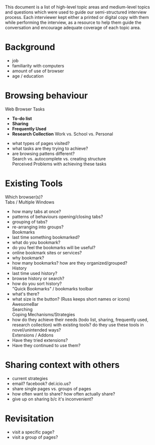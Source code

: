 This document is a list of high-level topic areas and medium-level topics and questions which were used to guide our semi-structured interview process. Each interviewer kept either a printed or digital copy with them while performing the interview, as a resource to help them guide the conversation and encourage adequate coverage of each topic area.

# Background #
  * job
  * familiarity with computers
  * amount of use of browser
  * age / education


# Browsing behaviour #
Web Browser Tasks
  * <b>To-do list</b>
  * <b>Sharing</b>
  * <b>Frequently Used</b>
  * <b>Research Collection</b>
Work vs. School vs. Personal <br>
<ul><li>what types of pages visited?<br>
</li><li>what tasks are they trying to achieve?<br>
</li><li>are browsing pattens different?<br>
Search vs. autocomplete vs. creating structure<br>
Perceived Problems with achieving these tasks</li></ul>


<h1>Existing Tools</h1>
Which browser(s)?<br>
Tabs / Multiple Windows<br>
<ul><li>how many tabs at once?<br>
</li><li>patterns of behaviours opening/closing tabs?<br>
</li><li>grouping of tabs?<br>
</li><li>re-arranging into groups?<br>
Bookmarks<br>
</li><li>last time something bookmarked?<br>
</li><li>what do you bookmark?<br>
</li><li>do you feel the bookmarks will be useful?<br>
</li><li>online bookmark sites or services?<br>
</li><li>why bookmark?<br>
</li><li>how many bookmarks? how are they organized/grouped?<br>
History<br>
</li><li>last time used history?<br>
</li><li>browse history or search?<br>
</li><li>how do you sort history?<br>
"Quick Bookmarks" / bookmarks toolbar<br>
</li><li>what's there?<br>
</li><li>what size is the button? (Russ keeps short names or icons)<br>
AwesomeBar<br>
Searching<br>
Coping Mechanisms/Strategies<br>
</li><li>how do they achieve their needs (todo list, sharing, frequently used, research collection) with existing tools? do they use these tools in novel/unintended ways?<br>
Extensions / Addons<br>
</li><li>Have they tried extensions?<br>
</li><li>Have they continued to use them?</li></ul>

<h1>Sharing context with others</h1>
<ul><li>current strategies<br>
</li><li>email? facebook? del.icio.us?<br>
</li><li>share single pages vs. groups of pages<br>
</li><li>how often want to share? how often actually share?<br>
</li><li>give up on sharing b/c it's inconvenient?</li></ul>

<h1>Revisitation</h1>
<ul><li>visit a specific page?<br>
</li><li>visit a group of pages?<br>